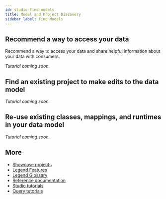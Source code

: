 ```yaml
---
id: studio-find-models
title: Model and Project Discovery
sidebar_label: Find Models 
---
```


## Recommend a way to access your data  
Recommend a way to access your data and share helpful information about your data with consumers.

_Tutorial coming soon._

## Find an existing project to make edits to the data model

_Tutorial coming soon._

## Re-use existing classes, mappings, and runtimes in your data model

_Tutorial coming soon._

## More
- [Showcase projects](../showcases/showcase-projects.md)
- [Legend Features](../overview/legend-features.md)
- [Legend Glossary](../overview/legend-glossary.md)
- [Reference documentation](../reference/legend-language.md)
- [Studio tutorials](../tutorials/studio-create-model.md)
- [Query tutorials](../tutorials/query-builder.md)
